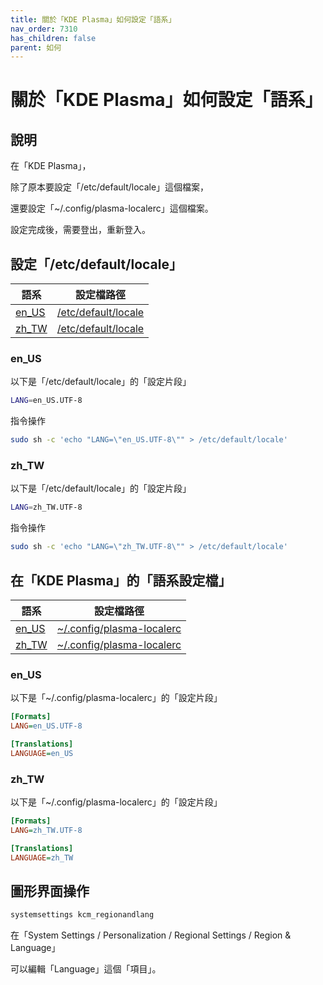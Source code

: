 ```yaml
---
title: 關於「KDE Plasma」如何設定「語系」
nav_order: 7310
has_children: false
parent: 如何
---
```



# 關於「KDE Plasma」如何設定「語系」


## 說明

在「KDE Plasma」，

除了原本要設定「/etc/default/locale」這個檔案，

還要設定「~/.config/plasma-localerc」這個檔案。

設定完成後，需要登出，重新登入。


## 設定「/etc/default/locale」

| 語系 | 設定檔路徑 |
| --- | --- |
| [en_US](#en_us) | [/etc/default/locale](https://github.com/samwhelp/note-about-kde/blob/gh-pages/_demo/howto/demo-locale-config/en_us/asset/overlay/etc/default/locale) |
| [zh_TW](#zh_tw) | [/etc/default/locale](https://github.com/samwhelp/note-about-kde/blob/gh-pages/_demo/howto/demo-locale-config/zh_tw/asset/overlay/etc/default/locale) |


### en_US

以下是「/etc/default/locale」的「設定片段」

``` sh
LANG=en_US.UTF-8
```

指令操作

``` sh
sudo sh -c 'echo "LANG=\"en_US.UTF-8\"" > /etc/default/locale'
```


### zh_TW

以下是「/etc/default/locale」的「設定片段」

``` sh
LANG=zh_TW.UTF-8
```

指令操作

``` sh
sudo sh -c 'echo "LANG=\"zh_TW.UTF-8\"" > /etc/default/locale'
```


## 在「KDE Plasma」的「語系設定檔」

| 語系 | 設定檔路徑 |
| --- | --- |
| [en_US](#en_us-1) | [~/.config/plasma-localerc](https://github.com/samwhelp/note-about-kde/blob/gh-pages/_demo/howto/demo-locale-config/en_us/asset/overlay/etc/skel/.config/plasma-localerc) |
| [zh_TW](#zh_tw-1) | [~/.config/plasma-localerc](https://github.com/samwhelp/note-about-kde/blob/gh-pages/_demo/howto/demo-locale-config/zh_tw/asset/overlay/etc/skel/.config/plasma-localerc) |


### en_US

以下是「~/.config/plasma-localerc」的「設定片段」

``` ini
[Formats]
LANG=en_US.UTF-8

[Translations]
LANGUAGE=en_US
```


### zh_TW

以下是「~/.config/plasma-localerc」的「設定片段」

``` ini
[Formats]
LANG=zh_TW.UTF-8

[Translations]
LANGUAGE=zh_TW
```


## 圖形界面操作

``` sh
systemsettings kcm_regionandlang
```

在「System Settings / Personalization / Regional Settings / Region & Language」

可以編輯「Language」這個「項目」。

